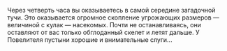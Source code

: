 Через четверть часа вы оказываетесь в самой середине загадочной тучи. Это оказывается огромное скопление угрожающих размеров — величиной с кулак — насекомых. Почти не останавливаясь, они оставляют от вас только обглоданный скелет и летят дальше. У Повелителя пустыни хорошие и внимательные слуги...

